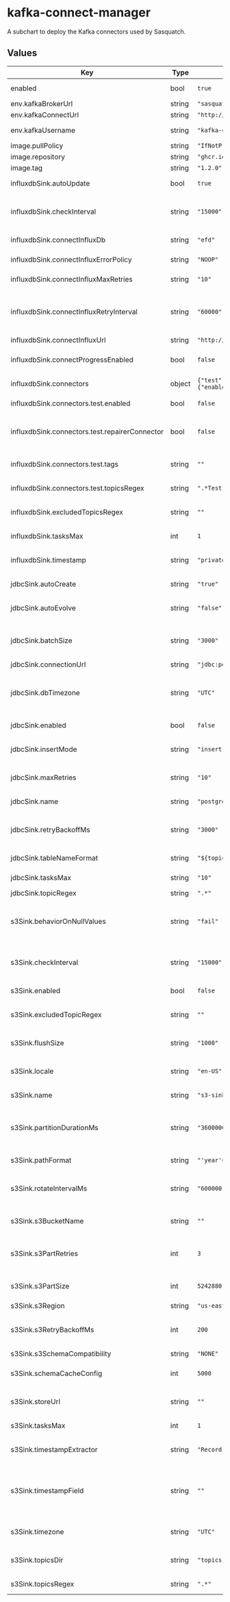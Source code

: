 # kafka-connect-manager

A subchart to deploy the Kafka connectors used by Sasquatch.

## Values

| Key | Type | Default | Description |
|-----|------|---------|-------------|
| enabled | bool | `true` | Enable Kafka Connect Manager. |
| env.kafkaBrokerUrl | string | `"sasquatch-kafka-bootstrap.sasquatch:9092"` | Kafka broker URL. |
| env.kafkaConnectUrl | string | `"http://sasquatch-connect-api.sasquatch:8083"` | Kafka connnect URL. |
| env.kafkaUsername | string | `"kafka-connect-manager"` | Username for SASL authentication. |
| image.pullPolicy | string | `"IfNotPresent"` |  |
| image.repository | string | `"ghcr.io/lsst-sqre/kafkaconnect"` |  |
| image.tag | string | `"1.2.0"` |  |
| influxdbSink.autoUpdate | bool | `true` | If autoUpdate is enabled, check for new kafka topics. |
| influxdbSink.checkInterval | string | `"15000"` | The interval, in milliseconds, to check for new topics and update the connector. |
| influxdbSink.connectInfluxDb | string | `"efd"` | InfluxDB database to write to. |
| influxdbSink.connectInfluxErrorPolicy | string | `"NOOP"` | Error policy, see connector documetation for details. |
| influxdbSink.connectInfluxMaxRetries | string | `"10"` | The maximum number of times a message is retried. |
| influxdbSink.connectInfluxRetryInterval | string | `"60000"` | The interval, in milliseconds, between retries. Only valid when the connectInfluxErrorPolicy is set to `RETRY`. |
| influxdbSink.connectInfluxUrl | string | `"http://sasquatch-influxdb.sasquatch:8086"` | InfluxDB URL. |
| influxdbSink.connectProgressEnabled | bool | `false` | Enables the output for how many records have been processed. |
| influxdbSink.connectors | object | `{"test":{"enabled":false,"repairerConnector":false,"tags":"","topicsRegex":".*Test"}}` | Connector instances to deploy. |
| influxdbSink.connectors.test.enabled | bool | `false` | Whether this connector instance is deployed. |
| influxdbSink.connectors.test.repairerConnector | bool | `false` | Whether to deploy a repairer connector in addition to the original connector instance. |
| influxdbSink.connectors.test.tags | string | `""` | Fields in the Avro payload that are treated as InfluxDB tags. |
| influxdbSink.connectors.test.topicsRegex | string | `".*Test"` | Regex to select topics from Kafka. |
| influxdbSink.excludedTopicsRegex | string | `""` | Regex to exclude topics from the list of selected topics from Kafka. |
| influxdbSink.tasksMax | int | `1` | Maxium number of tasks to run the connector. |
| influxdbSink.timestamp | string | `"private_efdStamp"` | Timestamp field to be used as the InfluxDB time, if not specified use `sys_time()`. |
| jdbcSink.autoCreate | string | `"true"` | Whether to automatically create the destination table. |
| jdbcSink.autoEvolve | string | `"false"` | Whether to automatically add columns in the table schema. |
| jdbcSink.batchSize | string | `"3000"` | Specifies how many records to attempt to batch together for insertion into the destination table. |
| jdbcSink.connectionUrl | string | `"jdbc:postgresql://localhost:5432/mydb"` | Database connection URL. |
| jdbcSink.dbTimezone | string | `"UTC"` | Name of the JDBC timezone that should be used in the connector when inserting time-based values. |
| jdbcSink.enabled | bool | `false` | Whether the JDBC Sink connector is deployed. |
| jdbcSink.insertMode | string | `"insert"` | The insertion mode to use. Supported modes are: `insert`, `upsert` and `update`. |
| jdbcSink.maxRetries | string | `"10"` | The maximum number of times to retry on errors before failing the task. |
| jdbcSink.name | string | `"postgres-sink"` | Name of the connector to create. |
| jdbcSink.retryBackoffMs | string | `"3000"` | The time in milliseconds to wait following an error before a retry attempt is made. |
| jdbcSink.tableNameFormat | string | `"${topic}"` | A format string for the destination table name. |
| jdbcSink.tasksMax | string | `"10"` | Number of Kafka Connect tasks. |
| jdbcSink.topicRegex | string | `".*"` | Regex for selecting topics. |
| s3Sink.behaviorOnNullValues | string | `"fail"` | How to handle records with a null value (for example, Kafka tombstone records). Valid options are ignore and fail. |
| s3Sink.checkInterval | string | `"15000"` | The interval, in milliseconds, to check for new topics and update the connector. |
| s3Sink.enabled | bool | `false` | Whether the Amazon S3 Sink connector is deployed. |
| s3Sink.excludedTopicRegex | string | `""` | Regex to exclude topics from the list of selected topics from Kafka. |
| s3Sink.flushSize | string | `"1000"` | Number of records written to store before invoking file commits. |
| s3Sink.locale | string | `"en-US"` | The locale to use when partitioning with TimeBasedPartitioner. |
| s3Sink.name | string | `"s3-sink"` | Name of the connector to create. |
| s3Sink.partitionDurationMs | string | `"3600000"` | The duration of a partition in milliseconds, used by TimeBasedPartitioner. Default is 1h for an hourly based partitioner. |
| s3Sink.pathFormat | string | `"'year'=YYYY/'month'=MM/'day'=dd/'hour'=HH"` | Pattern used to format the path in the S3 object name. |
| s3Sink.rotateIntervalMs | string | `"600000"` | The time interval in milliseconds to invoke file commits. Set to 10 minutes by default. |
| s3Sink.s3BucketName | string | `""` | s3 bucket name. The bucket must already exist at the s3 provider. |
| s3Sink.s3PartRetries | int | `3` | Maximum number of retry attempts for failed requests. Zero means no retries. |
| s3Sink.s3PartSize | int | `5242880` | The Part Size in S3 Multi-part Uploads. Valid Values: [5242880,…,2147483647] |
| s3Sink.s3Region | string | `"us-east-1"` | s3 region |
| s3Sink.s3RetryBackoffMs | int | `200` | How long to wait in milliseconds before attempting the first retry of a failed S3 request. |
| s3Sink.s3SchemaCompatibility | string | `"NONE"` | s3 schema compatibility |
| s3Sink.schemaCacheConfig | int | `5000` | The size of the schema cache used in the Avro converter. |
| s3Sink.storeUrl | string | `""` | The object storage connection URL, for non-AWS s3 providers. |
| s3Sink.tasksMax | int | `1` | Number of Kafka Connect tasks. |
| s3Sink.timestampExtractor | string | `"Record"` | The extractor determines how to obtain a timestamp from each record. |
| s3Sink.timestampField | string | `""` | The record field to be used as timestamp by the timestamp extractor. Only applies if timestampExtractor is set to RecordField. |
| s3Sink.timezone | string | `"UTC"` | The timezone to use when partitioning with TimeBasedPartitioner. |
| s3Sink.topicsDir | string | `"topics"` | Top level directory to store the data ingested from Kafka. |
| s3Sink.topicsRegex | string | `".*"` | Regex to select topics from Kafka. |
